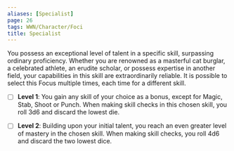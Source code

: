 ```yaml
---
aliases: [Specialist]
page: 26
tags: WWN/Character/Foci
title: Specialist
---
```

You possess an exceptional level of talent in a specific skill, surpassing ordinary proficiency. Whether you are renowned as a masterful cat burglar, a celebrated athlete, an erudite scholar, or possess expertise in another field, your capabilities in this skill are extraordinarily reliable. It is possible to select this Focus multiple times, each time for a different skill.

- [ ] **Level 1**: You gain any skill of your choice as a bonus, except for Magic, Stab, Shoot or Punch. When making skill checks in this chosen skill, you roll 3d6 and discard the lowest die.

- [ ] **Level 2**: Building upon your initial talent, you reach an even greater level of mastery in the chosen skill. When making skill checks, you roll 4d6 and discard the two lowest dice.
